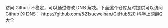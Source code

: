 访问 Github 不稳定，可以通过修改 DNS 解决。下面这个仓库及时提供可以访问 Github 的 DNS：
https://github.com/521xueweihan/GitHub520
科学上网翻Q大全 

